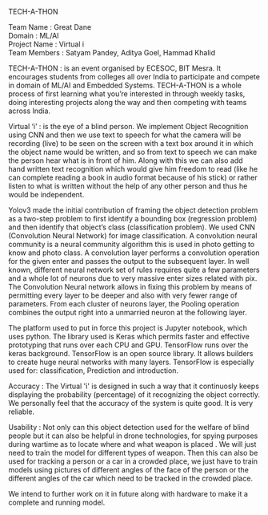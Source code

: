 TECH-A-THON

Team Name : Great Dane  
Domain : ML/AI  
Project Name : Virtual i  
Team Members : Satyam Pandey, Aditya Goel, Hammad Khalid 

TECH-A-THON : is an event organised by ECESOC, BIT Mesra. It encourages students from colleges all over India to participate and compete in domain of ML/AI and Embedded Systems. TECH-A-THON is a whole process of first learning what you’re interested in through weekly tasks, doing interesting projects along the way and then competing with teams across India. 

Virtual ‘i’ : is the eye of a blind person. We implement Object Recognition using CNN and then we use text to speech for what the camera will be recording (live) to be seen on the screen with a text box around it in which the object name would be written, and so from text to speech we can make the person hear what is in front of him. Along with this we can also add hand written text recognition which would give him freedom to read (like he can complete reading a book in audio format because of his stick) or rather listen to what is written without the help of any other person and thus he would be independent. 

Yolov3 made the initial contribution of framing the object detection problem as a two-step problem to first identify a bounding box (regression problem) and then identify that object’s class (classification problem).
We used CNN (Convolution Neural Network) for image classification. A convolution neural community is a neural community algorithm this is used in photo getting to know and photo class. A convolution layer performs a convolution operation for the given enter and passes the output to the subsequent layer. In well known, different neural network set of rules requires quite a few parameters and a whole lot of neurons due to very massive enter sizes related with pix. The Convolution Neural network allows in fixing this problem by means of permitting every layer to be deeper and also with very fewer range of parameters. From each cluster of neurons layer, the Pooling operation combines the output right into a unmarried neuron at the following layer. 

The platform used to put in force this project is Jupyter notebook, which uses python. The library used is Keras which permits faster and effective prototyping that runs over each CPU and GPU. TensorFlow runs over the keras background. TensorFlow is an open source library. It allows builders to create huge neural networks with many layers. TensorFlow is especially used for: classification, Prediction and introduction. 

Accuracy : The Virtual 'i' is designed in such a way that it continuosly keeps displaying the probability (percentage) of it recognizing the object correctly. We personally feel that the accuracy of the system is quite good. It is very reliable. 

Usability : Not only can this object detection used for the welfare of blind people but it can also be helpful in drone technologies, for spying purposes during wartime as to locate where and what weapon is placed . We will just need to train the model for different types of weapon. Then this can also be used for tracking a person or a car in a crowded place, we just have to train models using pictures of different angles of the face of the person or the different angles of the car which need to be tracked in the crowded place.  

We intend to further work on it in future along with hardware to make it a complete and running model.







